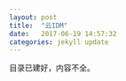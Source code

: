 ```yaml
---
layout: post
title:  "云IDM"
date:   2017-06-19 14:57:32
categories: jekyll update
---
```


目录已建好，内容不全。
